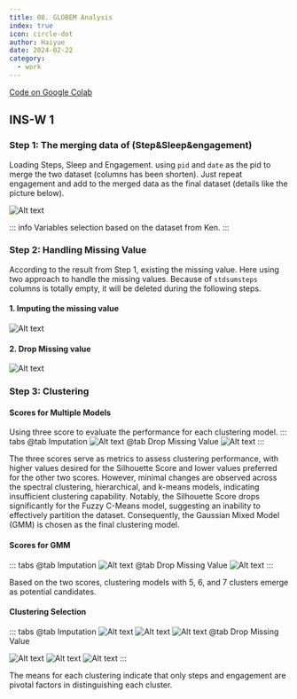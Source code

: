 ```yaml
---
title: 08. GLOBEM Analysis
index: true
icon: circle-dot
author: Haiyue
date: 2024-02-22
category:
  - work
---
```


[Code on Google Colab](https://colab.research.google.com/drive/1BJ6x4FB-ek5-EYz4wqkViFpLAEJmhljX?usp=sharing)


## INS-W 1
### Step 1: The merging data of (Step&Sleep&engagement)
Loading Steps, Sleep and Engagement. using `pid` and `date` as the pid to merge the two dataset (columns has been shorten). Just repeat engagement and add to the merged data as the final dataset (details like the picture below).

![Alt text](/data/work/hs/clustering/ins-w-1_missing-steps_sleep_engagement.png)

::: info
Variables selection based on the dataset from Ken.
:::

### Step 2: Handling Missing Value
According to the result from Step 1, existing the missing value. Here using two approach to handle the missing values. Because of `stdsumsteps` columns is totally empty, it will be deleted during the following steps.
#### 1. Imputing the missing value
![Alt text](/data/work/hs/clustering/ins-w-1_imputation-steps_sleep_engagement.png)

#### 2. Drop Missing value
![Alt text](/data/work/hs/clustering/ins-w-1_dropmissing-steps_sleep_engagement.png)

### Step 3: Clustering

#### Scores for Multiple Models
Using three score to evaluate the performance for each clustering model.
::: tabs
@tab Imputation
![Alt text](/data/work/hs/clustering/ins-w-1_imputation-ClusterScore.png)
@tab Drop Missing Value
![Alt text](/data/work/hs/clustering/ins-w-1_dropmissing-ClusterScore.png)
:::

The three scores serve as metrics to assess clustering performance, with higher values desired for the Silhouette Score and lower values preferred for the other two scores. However, minimal changes are observed across the spectral clustering, hierarchical, and k-means models, indicating insufficient clustering capability. Notably, the Silhouette Score drops significantly for the Fuzzy C-Means model, suggesting an inability to effectively partition the dataset. Consequently, the Gaussian Mixed Model (GMM) is chosen as the final clustering model.


#### Scores for GMM
::: tabs
@tab Imputation
![Alt text](/data/work/hs/clustering/ins-w-1_imputation-ClusterScore-GMM.png)
@tab Drop Missing Value
![Alt text](/data/work/hs/clustering/ins-w-1_dropmissing-ClusterScore-GMM.png)
:::

Based on the two scores, clustering models with 5, 6, and 7 clusters emerge as potential candidates.

#### Clustering Selection
::: tabs
@tab Imputation
![Alt text](/data/work/hs/clustering/ins-w-1_imputation-Means-GMM-Cluster5.png)
![Alt text](/data/work/hs/clustering/ins-w-1_imputation-Means-GMM-Cluster6.png)
![Alt text](/data/work/hs/clustering/ins-w-1_imputation-Means-GMM-Cluster7.png)
@tab Drop Missing Value

![Alt text](/data/work/hs/clustering/ins-w-1_dropmissing-Means-GMM-Cluster5.png)
![Alt text](/data/work/hs/clustering/ins-w-1_dropmissing-Means-GMM-Cluster6.png)
![Alt text](/data/work/hs/clustering/ins-w-1_dropmissing-Means-GMM-Cluster7.png)
:::

The means for each clustering indicate that only steps and engagement are pivotal factors in distinguishing each cluster.
